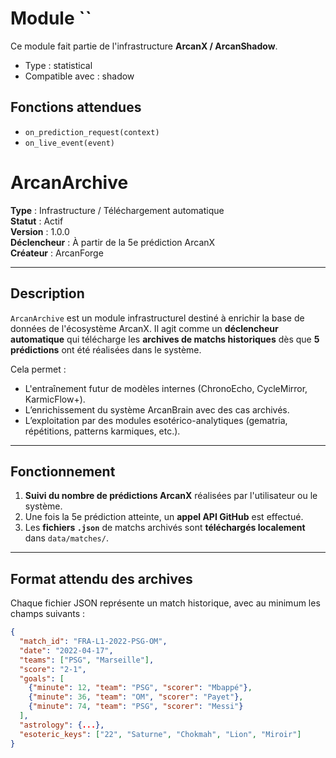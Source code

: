 # Module ``

Ce module fait partie de l'infrastructure **ArcanX / ArcanShadow**.

- Type : statistical
- Compatible avec : shadow

## Fonctions attendues
- `on_prediction_request(context)`
- `on_live_event(event)`

# ArcanArchive

**Type** : Infrastructure / Téléchargement automatique  
**Statut** : Actif  
**Version** : 1.0.0  
**Déclencheur** : À partir de la 5e prédiction ArcanX  
**Créateur** : ArcanForge

---

## Description

`ArcanArchive` est un module infrastructurel destiné à enrichir la base de données de l'écosystème ArcanX. Il agit comme un **déclencheur automatique** qui télécharge les **archives de matchs historiques** dès que **5 prédictions** ont été réalisées dans le système.

Cela permet :

- L'entraînement futur de modèles internes (ChronoEcho, CycleMirror, KarmicFlow+).
- L’enrichissement du système ArcanBrain avec des cas archivés.
- L’exploitation par des modules esotérico-analytiques (gematria, répétitions, patterns karmiques, etc.).

---

## Fonctionnement

1. **Suivi du nombre de prédictions ArcanX** réalisées par l'utilisateur ou le système.
2. Une fois la 5e prédiction atteinte, un **appel API GitHub** est effectué.
3. Les **fichiers `.json`** de matchs archivés sont **téléchargés localement** dans `data/matches/`.

---

## Format attendu des archives

Chaque fichier JSON représente un match historique, avec au minimum les champs suivants :

```json
{
  "match_id": "FRA-L1-2022-PSG-OM",
  "date": "2022-04-17",
  "teams": ["PSG", "Marseille"],
  "score": "2-1",
  "goals": [
    {"minute": 12, "team": "PSG", "scorer": "Mbappé"},
    {"minute": 36, "team": "OM", "scorer": "Payet"},
    {"minute": 74, "team": "PSG", "scorer": "Messi"}
  ],
  "astrology": {...},
  "esoteric_keys": ["22", "Saturne", "Chokmah", "Lion", "Miroir"]
}
